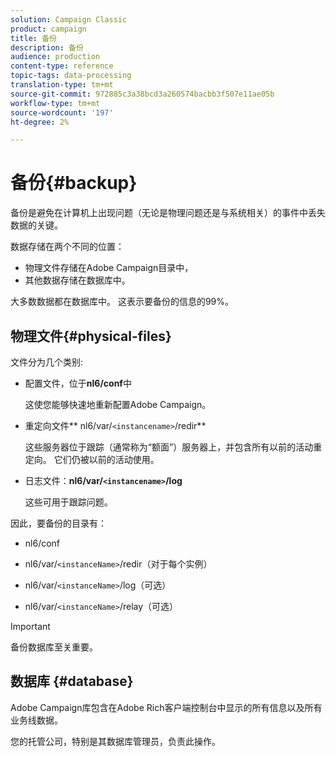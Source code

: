 ```yaml
---
solution: Campaign Classic
product: campaign
title: 备份
description: 备份
audience: production
content-type: reference
topic-tags: data-processing
translation-type: tm+mt
source-git-commit: 972885c3a38bcd3a260574bacbb3f507e11ae05b
workflow-type: tm+mt
source-wordcount: '197'
ht-degree: 2%

---
```



# 备份{#backup}

备份是避免在计算机上出现问题（无论是物理问题还是与系统相关）的事件中丢失数据的关键。

数据存储在两个不同的位置：

* 物理文件存储在Adobe Campaign目录中，
* 其他数据存储在数据库中。

大多数数据都在数据库中。 这表示要备份的信息的99%。

## 物理文件{#physical-files}

文件分为几个类别:

* 配置文件，位于&#x200B;**nl6/conf**&#x200B;中

   这使您能够快速地重新配置Adobe Campaign。

* 重定向文件** nl6/var/`<instancename>`/redir**

   这些服务器位于跟踪（通常称为“额面”）服务器上，并包含所有以前的活动重定向。 它们仍被以前的活动使用。

* 日志文件：**nl6/var/`<instancename>`/log**

   这些可用于跟踪问题。

因此，要备份的目录有：

* nl6/conf

* nl6/var/`<instanceName>`/redir（对于每个实例）

* nl6/var/`<instanceName>`/log（可选）

* nl6/var/`<instanceName>`/relay（可选）

>[!IMPORTANT]
>
>备份数据库至关重要。

## 数据库 {#database}

Adobe Campaign库包含在Adobe Rich客户端控制台中显示的所有信息以及所有业务线数据。

您的托管公司，特别是其数据库管理员，负责此操作。
